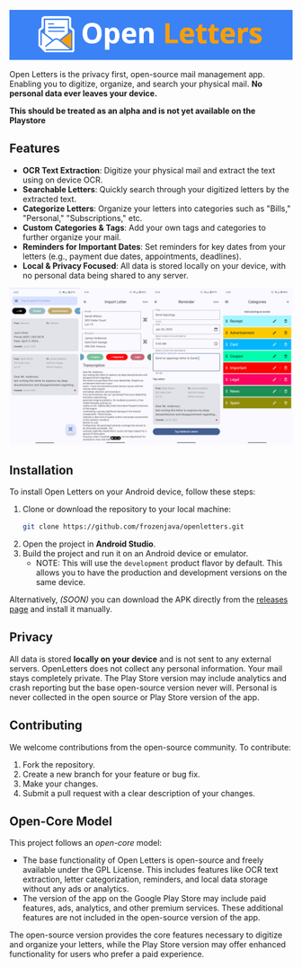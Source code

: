 ![Open Letters](.assets/open-letters-banner.png)

Open Letters is the privacy first, open-source mail management app. Enabling you to digitize, organize, and search your physical mail.
**No personal data ever leaves your device.**

**This should be treated as an alpha and is not yet available on the Playstore**

## Features
- **OCR Text Extraction**: Digitize your physical mail and extract the text using on device OCR.
- **Searchable Letters**: Quickly search through your digitized letters by the extracted text.
- **Categorize Letters**: Organize your letters into categories such as "Bills," "Personal," "Subscriptions," etc.
- **Custom Categories & Tags**: Add your own tags and categories to further organize your mail.
- **Reminders for Important Dates**: Set reminders for key dates from your letters (e.g., payment due dates, appointments, deadlines).
- **Local & Privacy Focused**: All data is stored locally on your device, with no personal data being shared to any server.

![App Images](.assets/features.png)

## Installation
To install Open Letters on your Android device, follow these steps:

1. Clone or download the repository to your local machine:
   ```bash
   git clone https://github.com/frozenjava/openletters.git
   ```
2. Open the project in **Android Studio**.
3. Build the project and run it on an Android device or emulator.
   - NOTE: This will use the `development` product flavor by default. This allows you to have the production and development versions on the same device.

Alternatively, *(SOON)* you can download the APK directly from the [releases page](https://github.com/frozenjava/open-letters/releases) and install it manually.

## Privacy
All data is stored **locally on your device** and is not sent to any external servers. OpenLetters does not collect any personal information. Your mail stays completely private.
The Play Store version may include analytics and crash reporting but the base open-source version never will. Personal is never collected in the open source or Play Store version of the app.

## Contributing
We welcome contributions from the open-source community. To contribute:

1. Fork the repository.
2. Create a new branch for your feature or bug fix.
3. Make your changes.
4. Submit a pull request with a clear description of your changes.

## Open-Core Model
This project follows an *open-core* model:

- The base functionality of Open Letters is open-source and freely available under the GPL License. This includes features like OCR text extraction, letter categorization, reminders, and local data storage without any ads or analytics.
- The version of the app on the Google Play Store may include paid features, ads, analytics, and other premium services. These additional features are not included in the open-source version of the app.

The open-source version provides the core features necessary to digitize and organize your letters, while the Play Store version may offer enhanced functionality for users who prefer a paid experience.
